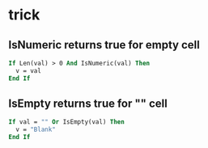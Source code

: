 # trick

## IsNumeric returns true for empty cell

```vb
If Len(val) > 0 And IsNumeric(val) Then
  v = val
End If
```

## IsEmpty returns true for "" cell
```vb
If val = "" Or IsEmpty(val) Then
  v = "Blank"
End If
```
